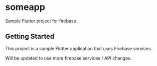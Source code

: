 # someapp

Sample Flutter project for firebase.

## Getting Started

This project is a sample Flutter application that uses Firebase services.

Will be updated to use more firebase services / API changes.


